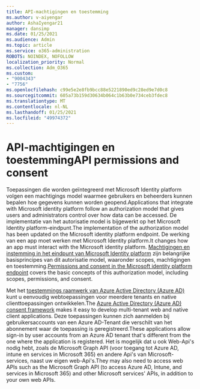 ```yaml
---
title: API-machtigingen en toestemming
ms.author: v-aiyengar
author: AshaIyengar21
manager: dansimp
ms.date: 01/25/2021
ms.audience: Admin
ms.topic: article
ms.service: o365-administration
ROBOTS: NOINDEX, NOFOLLOW
localization_priority: Normal
ms.collection: Adm_O365
ms.custom:
- "9004343"
- "7756"
ms.openlocfilehash: c99e5e2e8fb9bcc88e5221890ed9c28ed9e7d0c8
ms.sourcegitcommit: 605a73b159d30634b064c1b63b0e734ceb3fdec8
ms.translationtype: MT
ms.contentlocale: nl-NL
ms.lasthandoff: 01/25/2021
ms.locfileid: "49974372"
---
```

# <a name="api-permissions-and-consent"></a><span data-ttu-id="e9f5a-102">API-machtigingen en toestemming</span><span class="sxs-lookup"><span data-stu-id="e9f5a-102">API permissions and consent</span></span>

<span data-ttu-id="e9f5a-103">Toepassingen die worden geïntegreerd met Microsoft Identity platform volgen een machtigings model waarmee gebruikers en beheerders kunnen bepalen hoe gegevens kunnen worden geopend.</span><span class="sxs-lookup"><span data-stu-id="e9f5a-103">Applications that integrate with Microsoft identity platform follow an authorization model that gives users and administrators control over how data can be accessed.</span></span> <span data-ttu-id="e9f5a-104">De implementatie van het autorisatie model is bijgewerkt op het Microsoft Identity platform-eindpunt.</span><span class="sxs-lookup"><span data-stu-id="e9f5a-104">The implementation of the authorization model has been updated on the Microsoft identity platform endpoint.</span></span> <span data-ttu-id="e9f5a-105">De werking van een app moet werken met Microsoft Identity platform.</span><span class="sxs-lookup"><span data-stu-id="e9f5a-105">It changes how an app must interact with the Microsoft identity platform.</span></span> <span data-ttu-id="e9f5a-106">[Machtigingen en instemming in het eindpunt van Microsoft Identity platform](https://docs.microsoft.com/azure/active-directory/develop/v2-permissions-and-consent) zijn belangrijke basisprincipes van dit autorisatie model, waaronder scopes, machtigingen en toestemming.</span><span class="sxs-lookup"><span data-stu-id="e9f5a-106">[Permissions and consent in the Microsoft identity platform endpoint](https://docs.microsoft.com/azure/active-directory/develop/v2-permissions-and-consent) covers the basic concepts of this authorization model, including scopes, permissions, and consent.</span></span>

<span data-ttu-id="e9f5a-107">Met het [toestemmings raamwerk van Azure Active Directory (Azure AD)](https://docs.microsoft.com/azure/active-directory/develop/consent-framework) kunt u eenvoudig webtoepassingen voor meerdere tenants en native clienttoepassingen ontwikkelen.</span><span class="sxs-lookup"><span data-stu-id="e9f5a-107">The [Azure Active Directory (Azure AD) consent framework](https://docs.microsoft.com/azure/active-directory/develop/consent-framework) makes it easy to develop multi-tenant web and native client applications.</span></span> <span data-ttu-id="e9f5a-108">Deze toepassingen kunnen zich aanmelden bij gebruikersaccounts van een Azure AD-Tenant die verschilt van het abonnement waar de toepassing is geregistreerd.</span><span class="sxs-lookup"><span data-stu-id="e9f5a-108">These applications allow sign-in by user accounts from an Azure AD tenant that's different from the one where the application is registered.</span></span> <span data-ttu-id="e9f5a-109">Het is mogelijk dat u ook Web-Api's nodig hebt, zoals de Microsoft Graph API (voor toegang tot Azure AD, intune en services in Microsoft 365) en andere Api's van Microsoft-services, naast uw eigen web-Api's.</span><span class="sxs-lookup"><span data-stu-id="e9f5a-109">They may also need to access web APIs such as the Microsoft Graph API (to access Azure AD, Intune, and services in Microsoft 365) and other Microsoft services' APIs, in addition to your own web APIs.</span></span>

